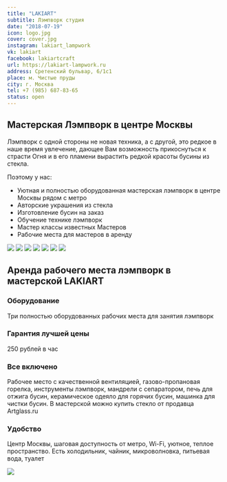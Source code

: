 ```yaml
---
title: "LAKIART"
subtitle: Лэмпворк студия
date: "2018-07-19"
icon: logo.jpg
cover: cover.jpg
instagram: lakiart_lampwork
vk: lakiart
facebook: lakiartcraft
url: https://lakiart-lampwork.ru
address: Сретенский бульвар, 6/1с1
place: м. Чистые пруды
city: г. Москва
tel: +7 (985) 687-83-65
status: open
---
```


## Мастерская Лэмпворк в центре Москвы

Лэмпворк с одной стороны не новая техника, а с другой, это редкое в наше время увлечение, дающее Вам возможность прикоснуться к страсти Огня и в его пламени вырастить редкой красоты бусины из стекла.

Поэтому у нас:

- Уютная и полностью оборудованная мастерская лэмпворк в центре Москвы рядом с метро
- Авторские украшения из стекла
- Изготовление бусин на заказ
- Обучение технике лэмпворк
- Мастер классы известных Мастеров
- Рабочие места для мастеров в аренду

![](./images/WhatsApp-Image-2018-07-19-at-09.37.52.jpeg)
![](./images/WhatsApp-Image-2018-07-19-at-09.38.15.jpeg)
![](./images/WhatsApp-Image-2018-07-19-at-09.39.32.jpeg)
![](./images/WhatsApp-Image-2018-07-19-at-09.40.52.jpeg)
![](./images/WhatsApp-Image-2018-07-19-at-09.41.25.jpeg)
![](./images/WhatsApp-Image-2018-07-19-at-09.42.59.jpeg)
![](./images/WhatsApp-Image-2018-07-19-at-09.44.05.jpeg)

## Аренда рабочего места лэмпворк в мастерской LAKIART

### Оборудование

Три полностью оборудованных рабочих места для занятия лэмпворк

### Гарантия лучшей цены

250 рублей в час

### Все включено

Рабочее место с качественной вентиляцией, газово-пропановая горелка, инструменты лэмпворк, мандрели с сепаратором, печь для отжига бусин, керамическое одеяло для горячих бусин, машинка для чистки бусин.
В мастерской можно купить стекло от продавца Artglass.ru

### Удобство

Центр Москвы, шаговая доступность от метро, Wi-Fi, уютное, теплое пространство. Есть холодильник, чайник, микроволновка, питьевая вода, туалет

![](./images/IMG_20190314_174041_.jpg)
